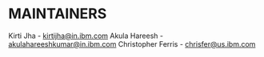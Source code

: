 # MAINTAINERS

Kirti Jha - kirtijha@in.ibm.com
Akula Hareesh - akulahareeshkumar@in.ibm.com
Christopher Ferris - chrisfer@us.ibm.com
